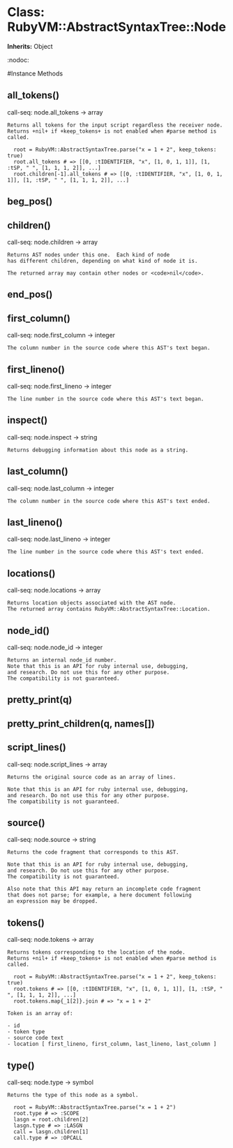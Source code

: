 # Class: RubyVM::AbstractSyntaxTree::Node
**Inherits:** Object
    

:nodoc:



#Instance Methods
## all_tokens() [](#method-i-all_tokens)
call-seq:
       node.all_tokens -> array

    Returns all tokens for the input script regardless the receiver node.
    Returns +nil+ if +keep_tokens+ is not enabled when #parse method is called.

      root = RubyVM::AbstractSyntaxTree.parse("x = 1 + 2", keep_tokens: true)
      root.all_tokens # => [[0, :tIDENTIFIER, "x", [1, 0, 1, 1]], [1, :tSP, " ", [1, 1, 1, 2]], ...]
      root.children[-1].all_tokens # => [[0, :tIDENTIFIER, "x", [1, 0, 1, 1]], [1, :tSP, " ", [1, 1, 1, 2]], ...]

## beg_pos() [](#method-i-beg_pos)

## children() [](#method-i-children)
call-seq:
       node.children -> array

    Returns AST nodes under this one.  Each kind of node
    has different children, depending on what kind of node it is.

    The returned array may contain other nodes or <code>nil</code>.

## end_pos() [](#method-i-end_pos)

## first_column() [](#method-i-first_column)
call-seq:
       node.first_column -> integer

    The column number in the source code where this AST's text began.

## first_lineno() [](#method-i-first_lineno)
call-seq:
       node.first_lineno -> integer

    The line number in the source code where this AST's text began.

## inspect() [](#method-i-inspect)
call-seq:
       node.inspect -> string

    Returns debugging information about this node as a string.

## last_column() [](#method-i-last_column)
call-seq:
       node.last_column -> integer

    The column number in the source code where this AST's text ended.

## last_lineno() [](#method-i-last_lineno)
call-seq:
       node.last_lineno -> integer

    The line number in the source code where this AST's text ended.

## locations() [](#method-i-locations)
call-seq:
       node.locations -> array

    Returns location objects associated with the AST node.
    The returned array contains RubyVM::AbstractSyntaxTree::Location.

## node_id() [](#method-i-node_id)
call-seq:
       node.node_id -> integer

    Returns an internal node_id number.
    Note that this is an API for ruby internal use, debugging,
    and research. Do not use this for any other purpose.
    The compatibility is not guaranteed.

## pretty_print(q) [](#method-i-pretty_print)

## pretty_print_children(q, names[]) [](#method-i-pretty_print_children)

## script_lines() [](#method-i-script_lines)
call-seq:
       node.script_lines -> array

    Returns the original source code as an array of lines.

    Note that this is an API for ruby internal use, debugging,
    and research. Do not use this for any other purpose.
    The compatibility is not guaranteed.

## source() [](#method-i-source)
call-seq:
       node.source -> string

    Returns the code fragment that corresponds to this AST.

    Note that this is an API for ruby internal use, debugging,
    and research. Do not use this for any other purpose.
    The compatibility is not guaranteed.

    Also note that this API may return an incomplete code fragment
    that does not parse; for example, a here document following
    an expression may be dropped.

## tokens() [](#method-i-tokens)
call-seq:
       node.tokens -> array

    Returns tokens corresponding to the location of the node.
    Returns +nil+ if +keep_tokens+ is not enabled when #parse method is called.

      root = RubyVM::AbstractSyntaxTree.parse("x = 1 + 2", keep_tokens: true)
      root.tokens # => [[0, :tIDENTIFIER, "x", [1, 0, 1, 1]], [1, :tSP, " ", [1, 1, 1, 2]], ...]
      root.tokens.map{_1[2]}.join # => "x = 1 + 2"

    Token is an array of:

    - id
    - token type
    - source code text
    - location [ first_lineno, first_column, last_lineno, last_column ]

## type() [](#method-i-type)
call-seq:
       node.type -> symbol

    Returns the type of this node as a symbol.

      root = RubyVM::AbstractSyntaxTree.parse("x = 1 + 2")
      root.type # => :SCOPE
      lasgn = root.children[2]
      lasgn.type # => :LASGN
      call = lasgn.children[1]
      call.type # => :OPCALL

